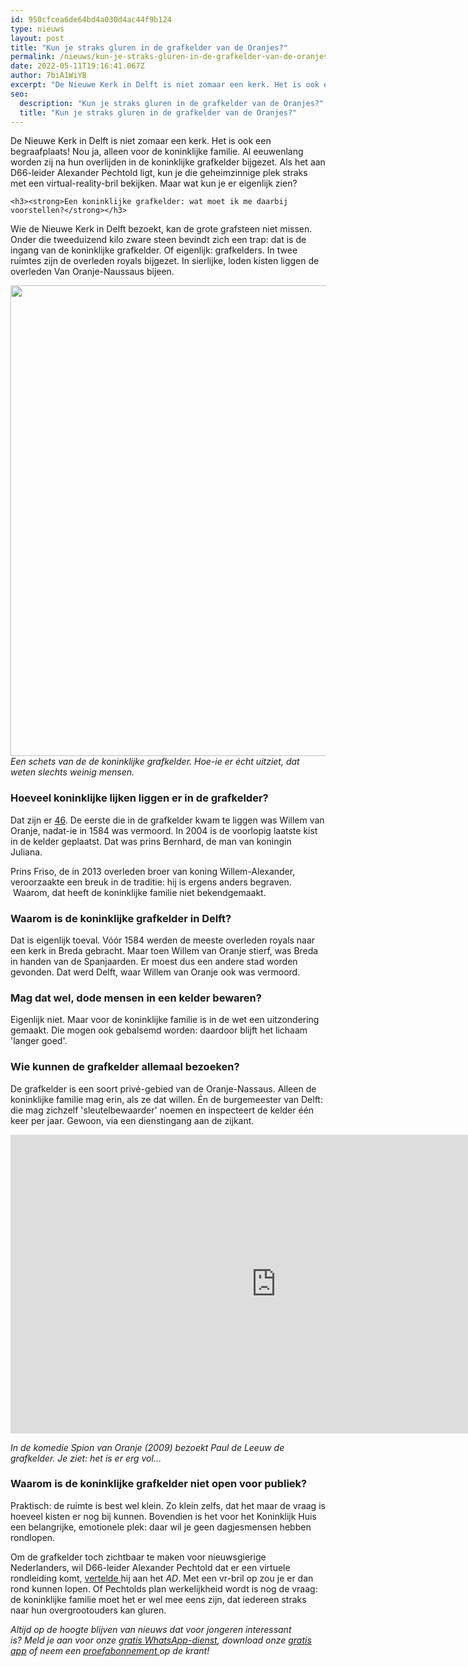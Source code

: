```yaml
---
id: 950cfcea6de64bd4a030d4ac44f9b124
type: nieuws
layout: post
title: "Kun je straks gluren in de grafkelder van de Oranjes?"
permalink: /nieuws/kun-je-straks-gluren-in-de-grafkelder-van-de-oranjes/
date: 2022-05-11T19:16:41.067Z
author: 7biA1WiYB
excerpt: "De Nieuwe Kerk in Delft is niet zomaar een kerk. Het is ook een begraafplaats! Nou ja, alleen voor de koninklijke familie. Al eeuwenlang worden zij na hun overlijden in de koninklijke grafkelder bijgezet. Als het aan D66-leider Alexander Pechtold ligt, kun je die geheimzinnige plek straks met een virtual-reality-bril bekijken. Maar wat kun je er eigenlijk zien?  "
seo:
  description: "Kun je straks gluren in de grafkelder van de Oranjes?"
  title: "Kun je straks gluren in de grafkelder van de Oranjes?"
---
```

De Nieuwe Kerk in Delft is niet zomaar een kerk. Het is ook een begraafplaats! Nou ja, alleen voor de koninklijke familie. Al eeuwenlang worden zij na hun overlijden in de koninklijke grafkelder bijgezet. Als het aan D66-leider Alexander Pechtold ligt, kun je die geheimzinnige plek straks met een virtual-reality-bril bekijken. Maar wat kun je er eigenlijk zien?  

    <h3><strong>Een koninklijke grafkelder: wat moet ik me daarbij voorstellen?</strong></h3>
<p>Wie de Nieuwe Kerk in Delft bezoekt, kan de grote grafsteen niet missen. Onder die tweeduizend kilo zware steen bevindt zich een trap: dat is de ingang van de koninklijke grafkelder. Of eigenlijk: grafkelders. In twee ruimtes zijn de overleden royals bijgezet. In sierlijke, loden kisten liggen de overleden Van Oranje-Naussaus bijeen.</p>
<p><div class="media media-element-container media-default"><div id="file-22861" class="file file-image file-image-jpeg">

        
  
  <div class="content">
    <img height="753" width="1055" class="media-element file-default" src="https://7dagen.netlify.app/sites/default/files/De_nieuwe_grafkelder_in_Delft.jpg" alt="">  </div>

  
</div>
</div><em>Een schets van de de koninklijke grafkelder. Hoe-ie er écht uitziet, dat weten slechts weinig mensen.</em>
<h3><strong>Hoeveel koninklijke lijken liggen er in de grafkelder?</strong></h3>
<p>Dat zijn er <a href="https://www.koninklijkhuis.nl/onderwerpen/overlijden/inhoud/nieuwe-kerk-delft/koninklijke-grafkelder" target="_blank">46</a>. De eerste die in de grafkelder kwam te liggen was Willem van Oranje, nadat-ie in 1584 was vermoord. In 2004 is de voorlopig laatste kist in de kelder geplaatst. Dat was prins Bernhard, de man van koningin Juliana. </p>
<p>Prins Friso, de in 2013 overleden broer van koning Willem-Alexander, veroorzaakte een breuk in de traditie: hij is ergens anders begraven.  Waarom, dat heeft de koninklijke familie niet bekendgemaakt.</p>
<h3>Waarom is de koninklijke grafkelder in Delft?</h3>
<p>Dat is eigenlijk toeval. Vóór 1584 werden de meeste overleden royals naar een kerk in Breda gebracht. Maar toen Willem van Oranje stierf, was Breda in handen van de Spanjaarden. Er moest dus een andere stad worden gevonden. Dat werd Delft, waar Willem van Oranje ook was vermoord.</p>
<h3>Mag dat wel, dode mensen in een kelder bewaren?</h3>
<p>Eigenlijk niet. Maar voor de koninklijke familie is in de wet een uitzondering gemaakt. Die mogen ook gebalsemd worden: daardoor blijft het lichaam 'langer goed'. </p>
<h3>Wie kunnen de grafkelder allemaal bezoeken?</h3>
<p>De grafkelder is een soort privé-gebied van de Oranje-Nassaus. Alleen de koninklijke familie mag erin, als ze dat willen. Én de burgemeester van Delft: die mag zichzelf 'sleutelbewaarder' noemen en inspecteert de kelder één keer per jaar. Gewoon, via een dienstingang aan de zijkant.</p>
<iframe allowfullscreen="" frameborder="0" height="478" src="https://www.youtube-nocookie.com/embed/B1AQBbGjZQA?rel=0&amp;showinfo=0" width="850"></iframe><p><em>In de komedie Spion van Oranje (2009) bezoekt Paul de Leeuw de grafkelder. Je ziet: het is er erg vol...</em></p>
<h3><strong>Waarom is de koninklijke grafkelder niet open voor publiek?</strong></h3>
<p>Praktisch: de ruimte is best wel klein. Zo klein zelfs, dat het maar de vraag is hoeveel kisten er nog bij kunnen. Bovendien is het voor het Koninklijk Huis een belangrijke, emotionele plek: daar wil je geen dagjesmensen hebben rondlopen.</p>
<p>Om de grafkelder toch zichtbaar te maken voor nieuwsgierige Nederlanders, wil D66-leider Alexander Pechtold dat er een virtuele rondleiding komt, <a href="http://www.ad.nl/binnenland/pechtold-graftombe-oranjes-moet-digitaal-open-voor-publiek~a9b26fd9/" target="_blank">vertelde </a>hij aan het <em>AD</em>. Met een vr-bril op zou je er dan rond kunnen lopen. Of Pechtolds plan werkelijkheid wordt is nog de vraag: de koninklijke familie moet het er wel mee eens zijn, dat iedereen straks naar hun overgrootouders kan gluren.</p>
<p><em>Altijd op de hoogte blijven van nieuws dat voor jongeren interessant is? Meld je aan voor onze <a href="https://7dagen.netlify.app/whatsapp">gratis WhatsApp-dienst</a>, download onze <a href="https://7dagen.netlify.app/app">gratis app</a> of neem een <a href="https://abonneren.sevendays.nl/abonneren/abonnementen/ae/artikel">proefabonnement </a>op de krant!</em></p>  
